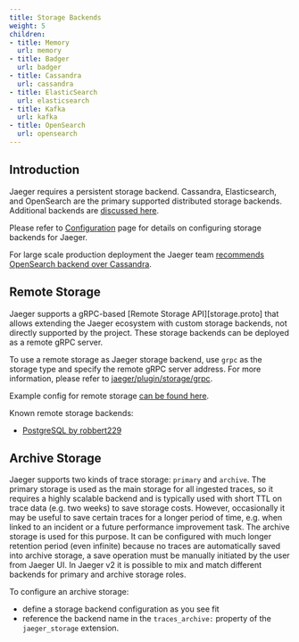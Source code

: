 ```yaml
---
title: Storage Backends
weight: 5
children:
- title: Memory
  url: memory
- title: Badger
  url: badger
- title: Cassandra
  url: cassandra
- title: ElasticSearch
  url: elasticsearch
- title: Kafka
  url: kafka
- title: OpenSearch
  url: opensearch
---
```


## Introduction

Jaeger requires a persistent storage backend. Cassandra, Elasticsearch, and OpenSearch are the primary supported distributed storage backends. Additional backends are [discussed here](https://github.com/jaegertracing/jaeger/issues/638).

Please refer to [Configuration](../configuration/) page for details on configuring storage backends for Jaeger.

For large scale production deployment the Jaeger team [recommends OpenSearch backend over Cassandra](../faq/#what-is-the-recommended-storage-backend).

## Remote Storage

Jaeger supports a gRPC-based [Remote Storage API][storage.proto] that allows extending the Jaeger ecosystem with custom storage backends, not directly supported by the project. These storage backends can be deployed as a remote gRPC server.

To use a remote storage as Jaeger storage backend, use `grpc` as the storage type and specify the remote gRPC server address. For more information, please refer to [jaeger/plugin/storage/grpc](https://github.com/jaegertracing/jaeger/tree/master/plugin/storage/grpc).

Example config for remote storage [can be found here](https://github.com/jaegertracing/jaeger/blob/v2.2.0/cmd/jaeger/config-remote-storage.yaml).

Known remote storage backends:

* [PostgreSQL by robbert229](https://github.com/robbert229/jaeger-postgresql)

## Archive Storage

Jaeger supports two kinds of trace storage: `primary` and `archive`. The primary storage is used as the main storage for all ingested traces, so it requires a highly scalable backend and is typically used with short TTL on trace data (e.g. two weeks) to save storage costs. However, occasionally it may be useful to save certain traces for a longer period of time, e.g. when linked to an incident or a future performance improvement task. The archive storage is used for this purpose. It can be configured with much longer retention period (even infinite) because no traces are automatically saved into archive storage, a save operation must be manually initiated by the user from Jaeger UI. In Jaeger v2 it is possible to mix and match different backends for primary and archive storage roles.

To configure an archive storage:
  * define a storage backend configuration as you see fit
  * reference the backend name in the `traces_archive:` property of the `jaeger_storage` extension.
